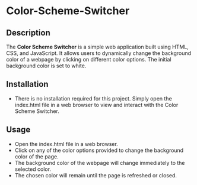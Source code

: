 
# Color-Scheme-Switcher 

## Description 
The **Color Scheme Switcher** is a simple web application built using HTML, CSS, and JavaScript. It allows users to dynamically change the background color of a webpage by clicking on different color options. The initial background color is set to white. 


## Installation 
- There is no installation required for this project. Simply open the index.html file in a web browser to view and interact with the Color Scheme Switcher.

## Usage 
- Open the index.html file in a web browser. 
- Click on any of the color options provided to change the background color of the page.
- The background color of the webpage will change immediately to the selected color.
- The chosen color will remain until the page is refreshed or closed.

